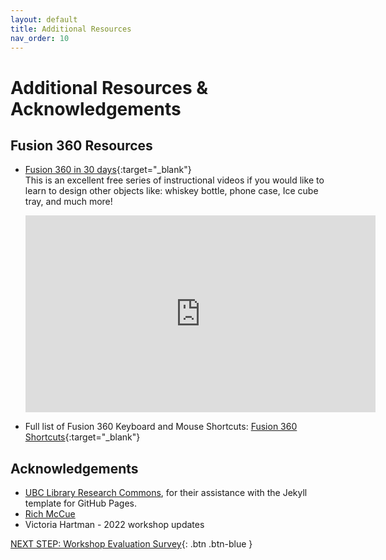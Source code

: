 ```yaml
---
layout: default
title: Additional Resources
nav_order: 10
---
```

# Additional Resources & Acknowledgements

## Fusion 360 Resources
-   [Fusion 360 in 30 days](https://www.youtube.com/watch?v=sZwM87-nsYA&list=PLrZ2zKOtC_-DR2ZkMaK3YthYLErPxCnT-){:target="_blank"}<br>
    This is an excellent free series of instructional videos if you would like to learn to design other objects like: whiskey bottle, phone case, Ice cube tray, and much more!
    
    <iframe width="560" height="315" src="https://www.youtube.com/embed/videoseries?list=PLrZ2zKOtC_-DR2ZkMaK3YthYLErPxCnT-" title="YouTube video player" frameborder="0" allow="accelerometer; autoplay; clipboard-write; encrypted-media; gyroscope; picture-in-picture" allowfullscreen></iframe>
- Full list of Fusion 360 Keyboard and Mouse Shortcuts: [Fusion 360 Shortcuts](https://www.autodesk.com/shortcuts/fusion-360){:target="_blank"} <br>

## Acknowledgements

-   [UBC Library Research Commons](https://github.com/ubc-library-rc/), for their assistance with the Jekyll template for GitHub Pages.
-   [Rich McCue](https://richmccue.com/)
-   Victoria Hartman - 2022 workshop updates

[NEXT STEP: Workshop Evaluation Survey](workshop-survey.html){: .btn .btn-blue }
